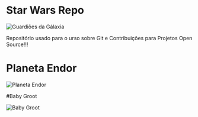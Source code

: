# Star Wars Repo

![Guardiões da Gálaxia](./guardioes-da-galaxia.jpg)


Repositório usado para o urso sobre Git e Contribuições para Projetos Open Source!!!

# Planeta Endor

![Planeta Endor](./PlanetEndor.jpg)


#Baby Groot

![Baby Groot](./baby-groot.gif)
